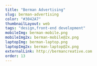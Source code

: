 ```yaml
---
title: "Berman Advertising"
slug: berman-advertising
color: "#3042A7"
thumbnailLayout: web
tags: "design,front-end development"
mobileImg: berman-mobile.png
mobileImg2x: berman-mobile@2x.png
laptopImg: berman-laptop.png
laptopImg2x: berman-laptop@2x.png
externalLink: http://bermancreative.com
order: 13
---
```

